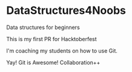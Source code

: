 # DataStructures4Noobs
Data structures for beginners

This is my first PR for Hacktoberfest

I'm coaching my students on how to use Git.

Yay! Git is Awesome! Collaboration++